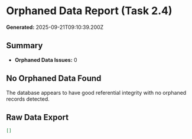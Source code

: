 # Orphaned Data Report (Task 2.4)

**Generated:** 2025-09-21T09:10:39.200Z

## Summary
- **Orphaned Data Issues:** 0


## No Orphaned Data Found

The database appears to have good referential integrity with no orphaned records detected.


## Raw Data Export

```json
[]
```
